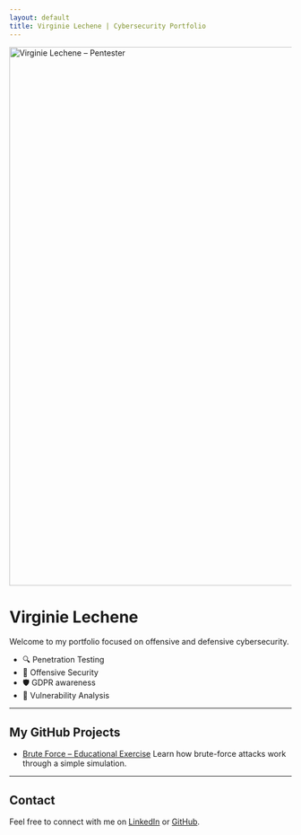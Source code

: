 ```yaml
---
layout: default
title: Virginie Lechene | Cybersecurity Portfolio
---
```


<img src="/Pentester.PNG" alt="Virginie Lechene – Pentester" style="width:100vw; height:auto; display:block; margin:0 auto;" />



#  Virginie Lechene

Welcome to my portfolio focused on offensive and defensive cybersecurity.

- 🔍 Penetration Testing
- 🔐 Offensive Security
- 🛡️ GDPR awareness
- 🧠 Vulnerability Analysis

---

##  My GitHub Projects

- [Brute Force – Educational Exercise](https://github.com/virg736/brute-force-exercice)
Learn how brute-force attacks work through a simple simulation.

---

##  Contact

Feel free to connect with me on [LinkedIn](https://www.linkedin.com/in/ton-profil/) or [GitHub](https://github.com/virg736).
